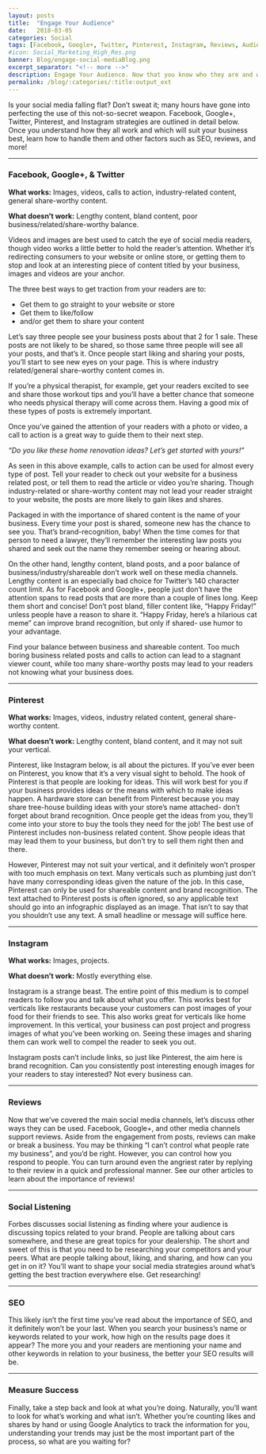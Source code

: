 ```yaml
---
layout: posts
title:  "Engage Your Audience"
date:   2018-03-05
categories: Social
tags: [Facebook, Google+, Twitter, Pinterest, Instagram, Reviews, Audience, SEO]
#icon: Social_Marketing_High_Res.png
banner: Blog/engage-social-mediaBlog.png
excerpt_separator: "<!-- more -->"
description: Engage Your Audience. Now that you know who they are and what they want leverage social media to enteract with them.
permalink: /blog/:categories/:title:output_ext
---
```


<p>Is your social media falling flat? Don’t sweat it; many hours have gone into perfecting the use of this not-so-secret weapon. Facebook, Google+, Twitter, Pinterest, and Instagram strategies are outlined in detail below. Once you understand how they all work and which will suit your business best, learn how to handle them and other factors such as SEO, reviews, and more!</p>

<!-- more -->

<hr />

<h3>Facebook, Google+, &amp; Twitter</h3>

<p><strong>What works:</strong> Images, videos, calls to action, industry-related content, general share-worthy content.</p>

<p><strong>What doesn’t work:</strong> Lengthy content, bland content, poor business/related/share-worthy balance.</p>

<p>Videos and images are best used to catch the eye of social media readers, though video works a little better to hold the reader’s attention. Whether it’s redirecting consumers to your website or online store, or getting them to stop and look at an interesting piece of content titled by your business, images and videos are your anchor.</p>

<p>The three best ways to get traction from your readers are to:</p>

<ul class="basic-url">
  <li class="basic-li">Get them to go straight to your website or store</li>
  <li class="basic-li">Get them to like/follow</li>
  <li class="basic-li">and/or get them to share your content</li>
</ul>

<p>Let’s say three people see your business posts about that 2 for 1 sale. These posts are not likely to be shared, so those same three people will see all your posts, and that’s it. Once people start liking and sharing your posts, you’ll start to see new eyes on your page. This is where industry related/general share-worthy content comes in.</p>

<p>If you’re a physical therapist, for example, get your readers excited to see and share those workout tips and you’ll have a better chance that someone who needs physical therapy will come across them. Having a good mix of these types of posts is extremely important.</p>

<p>Once you’ve gained the attention of your readers with a photo or video, a call to action is a great way to guide them to their next step.</p>

<p><em>“Do you like these home renovation ideas? Let’s get started with yours!”</em></p>

<p>As seen in this above example, calls to action can be used for almost every type of post. Tell your reader to check out your website for a business related post, or tell them to read the article or video you’re sharing. Though industry-related or share-worthy content may not lead your reader straight to your website, the posts are more likely to gain likes and shares.</p>

<p>Packaged in with the importance of shared content is the name of your business. Every time your post is shared, someone new has the chance to see you. That’s brand-recognition, baby! When the time comes for that person to need a lawyer, they’ll remember the interesting law posts you shared and seek out the name they remember seeing or hearing about.</p>

<p>On the other hand, lengthy content, bland posts, and a poor balance of business/industry/shareable don’t work well on these media channels. Lengthy content is an especially bad choice for Twitter’s 140 character count limit. As for Facebook and Google+, people just don’t have the attention spans to read posts that are more than a couple of lines long. Keep them short and concise! Don’t post bland, filler content like, “Happy Friday!” unless people have a reason to share it. “Happy Friday, here’s a hilarious cat meme” can improve brand recognition, but only if shared- use humor to your advantage.</p>

<p>Find your balance between business and shareable content. Too much boring business related posts and calls to action can lead to a stagnant viewer count, while too many share-worthy posts may lead to your readers not knowing what your business does.</p>

<hr />

<h3>Pinterest</h3>

<p><strong>What works:</strong> Images, videos, industry related content, general share-worthy content.</p>
<p><strong>What doesn’t work:</strong> Lengthy content, bland content, and it may not suit your vertical.</p>

<p>Pinterest, like Instagram below, is all about the pictures. If you’ve ever been on Pinterest, you know that it’s a very visual sight to behold. The hook of Pinterest is that people are looking for ideas. This will work best for you if your business provides ideas or the means with which to make ideas happen. A hardware store can benefit from Pinterest because you may share tree-house building ideas with your store’s name attached- don’t forget about brand recognition. Once people get the ideas from you, they’ll come into your store to buy the tools they need for the job! The best use of Pinterest includes non-business related content. Show people ideas that may lead them to your business, but don’t try to sell them right then and there.</p>

<p>However, Pinterest may not suit your vertical, and it definitely won’t prosper with too much emphasis on text. Many verticals such as plumbing just don’t have many corresponding ideas given the nature of the job. In this case, Pinterest can only be used for shareable content and brand recognition. The text attached to Pinterest posts is often ignored, so any applicable text should go into an infographic displayed as an image. That isn’t to say that you shouldn’t use any text. A small headline or message will suffice here.</p>

<hr />

<h3>Instagram</h3>

<p><strong>What works:</strong> Images, projects.</p>
<p><strong>What doesn’t work:</strong> Mostly everything else.</p>

<p>Instagram is a strange beast. The entire point of this medium is to compel readers to follow you and talk about what you offer. This works best for verticals like restaurants because your customers can post images of your food for their friends to see. This also works great for verticals like home improvement. In this vertical, your business can post project and progress images of what you’ve been working on. Seeing these images and sharing them can work well to compel the reader to seek you out.</p>

<p>Instagram posts can’t include links, so just like Pinterest, the aim here is brand recognition. Can you consistently post interesting enough images for your readers to stay interested? Not every business can.</p>

<hr />

<h3>Reviews</h3>

<p>Now that we’ve covered the main social media channels, let’s discuss other ways they can be used. Facebook, Google+, and other media channels support reviews. Aside from the engagement from posts, reviews can make or break a business. You may be thinking “I can’t control what people rate my business”, and you’d be right. However, you can control how you respond to people. You can turn around even the angriest rater by replying to their review in a quick and professional manner. See our other articles to learn about the importance of reviews!</p>

<hr />

<h3>Social Listening</h3>

<p>Forbes discusses social listening as finding where your audience is discussing topics related to your brand. People are talking about cars somewhere, and these are great topics for your dealership. The short and sweet of this is that you need to be researching your competitors and your peers. What are people talking about, liking, and sharing, and how can you get in on it? You’ll want to shape your social media strategies around what’s getting the best traction everywhere else. Get researching!</p>

<hr />

<h3>SEO</h3>

<p>This likely isn’t the first time you’ve read about the importance of SEO, and it definitely won’t be your last. When you search your business’s name or keywords related to your work, how high on the results page does it appear? The more you and your readers are mentioning your name and other keywords in relation to your business, the better your SEO results will be.</p>

<hr />

<h3>Measure Success</h3>

<p>Finally, take a step back and look at what you’re doing. Naturally, you’ll want to look for what’s working and what isn’t. Whether you’re counting likes and shares by hand or using Google Analytics to track the information for you, understanding your trends may just be the most important part of the process, so what are you waiting for?</p>
